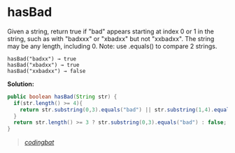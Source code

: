 # hasBad

Given a string, return true if "bad" appears starting at index 0 or 1 in the string, such as with "badxxx" or "xbadxx" but not "xxbadxx". The string may be any length, including 0. Note: use .equals() to compare 2 strings.

```
hasBad("badxx") → true
hasBad("xbadxx") → true
hasBad("xxbadxx") → false
```

**Solution:**

```java
public boolean hasBad(String str) {
  if(str.length() >= 4){
    return str.substring(0,3).equals("bad") || str.substring(1,4).equals("bad");
  }
  return str.length() >= 3 ? str.substring(0,3).equals("bad") : false;
}
```

> _[codingbat](http://codingbat.com/prob/p139075)_